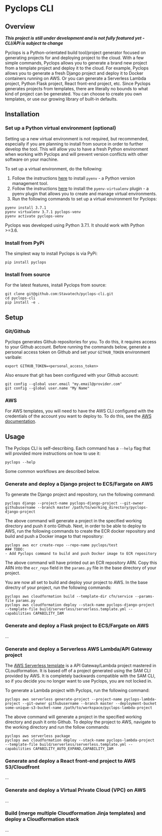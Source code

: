# Pyclops CLI

## Overview

***This project is still under development and is not fully featured yet - CLI/API is subject to change***

Pyclops is a Python-orientated build tool/project generator focused on generating projects for and deploying project to the cloud. With a few simple commands, Pyclops allows you to generate a brand new project from a template project and deploy it to the cloud. For example, Pyclops allows you to generate a fresh Django project and deploy it to Docker containers running on AWS. Or you can generate a Serverless Lambda project, Python Flask project, React front-end project, etc. Since Pyclops generates projects from templates, there are literally no bounds to what kind of project can be generated. You can choose to create you own templates, or use our growing library of built-in defaults.

## Installation

### Set up a Python virtual environment (optional)

Setting up a new virtual environment is not required, but recommended, especially if you are planning to install from source in order to further develop the tool. This will allow you to have a fresh Python environment when working with Pyclops and will prevent version conflicts with other software on your machine.

To set up a virtual environment, do the following:

1. Follow the instructions [here](https://github.com/pyenv/pyenv) to install `pyenv` - a Python version management tool.
1. Follow the instructions [here](https://github.com/pyenv/pyenv-virtualenv) to install the `pyenv-virtualenv` plugin - a pyenv plugin that allows you to create and manage virtual environments.
1. Run the following commands to set up a virtual environment for Pyclops:
```
pyenv install 3.7.1
pyenv virtualenv 3.7.1 pyclops-venv
pyenv activate pyclops-venv
```

Pyclops was developed using Python 3.7.1. It should work with Python >=3.6.

### Install from PyPi

The simplest way to install Pyclops is via PyPi:

```
pip install pyclops
```

### Install from source

For the latest features, install Pyclops from source:

```
git clone git@github.com:Stavatech/pyclops-cli.git
cd pyclops-cli
pip install -e .
```

## Setup

### Git/Github

Pyclops generates Github repositories for you. To do this, it requires access to your Github account. Before running the commands below, generate a personal access token on Github and set your `GITHUB_TOKEN` environment varibale:

```
export GITHUB_TOKEN=<personal_access_token>
```

Also ensure that git has been configured with your Github account:
```
git config --global user.email "my.email@provider.com"
git config --global user.name "My Name"
```

### AWS

For AWS templates, you will need to have the AWS CLI configured with the credentials of the account you want to deploy to. To do this, see the [AWS documentation](https://docs.aws.amazon.com/cli/latest/userguide/cli-chap-configure.html#cli-quick-configuration).

## Usage

The Pyclops CLI is self-describing. Each command has a `--help` flag that will provided more instructions on how to use it:

```
pyclops --help
```

Some common workflows are described below.

### Generate and deploy a Django project to ECS/Fargate on AWS

To generate the Django project and repository, run the following command:
```
pyclops django --project-name pyclops-django-project --git-owner githubusername --branch master /path/to/working_directory/pyclops-django-project
```

The above command will generate a project in the specified working directory and push it onto Github. Next, in order to be able to deploy to AWS, run the following commands to create the ECR docker repository and build and push a Docker image to that repository:
```
pyclops aws ecr create-repo --repo-name pyclops/test
### TODO:
- Add Pyclops command to build and push Docker image to ECR repository
```

The above command will have printed out an ECR repository ARN. Copy this ARN into the `ecr_repo` field in the `params.py` file in the base directory of your project.

You are now all set to build and deploy your project to AWS. In the base directry of your project, run the following commands:
```
pyclops aws cloudformation build --template-dir cfn/service --params-file params.py
pyclops aws cloudformation deploy --stack-name pyclops-django-project --template-file build/serverless/serverless.template.yml --capabilities CAPABILITY_IAM
```

### Generate and deploy a Flask project to ECS/Fargate on AWS

...

### Generate and deploy a Serverless AWS Lambda/API Gateway project

The [AWS Serverless template](https://github.com/Stavatech/AWS-Serverless-Template) is a API Gateway/Lambda project mastered in CLoudformation. It is based off of a project generated using the SAM CLI provided by AWS. It is completely backwards compatible with the SAM CLI, so if you decide you no longer want to use Pyclops, you are not locked in.

To generate a Lambda project with Pyclops, run the following command:

```
pyclops aws serverless generate-project --project-name pyclops-lambda-project --git-owner githubusername --branch master --deployment-bucket some-unique-s3-bucket-name /path/to/workspace/pyclops-lambda-project
```

The above command will generate a project in the specified working directory and push it onto Github. To deploy the project to AWS, navigate to the working directory and run the follow commands:

```
pyclops aws serverless package
pyclops aws cloudformation deploy --stack-name pyclops-lambda-project --template-file build/serverless/serverless.template.yml --capabilities CAPABILITY_AUTO_EXPAND,CAPABILITY_IAM
```


### Generate and deploy a React front-end project to AWS S3/Cloudfront

...

### Generate and deploy a Virtual Private Cloud (VPC) on AWS

...

### Build (merge multiple Cloudformation Jinja templates) and deploy a Cloudformation stack

...
